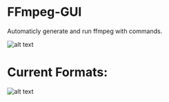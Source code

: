 # FFmpeg-GUI
Automaticly generate and run ffmpeg with commands.

![alt text](https://i.gyazo.com/cd59b9ee2eff8bee695ff0e7486ea34d.png)

# Current Formats:
![alt text](https://i.gyazo.com/f3928e0436c1f6eb2d854171060443db.png)
